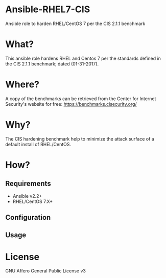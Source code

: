 # Ansible-RHEL7-CIS
Ansible role to harden RHEL/CentOS 7 per the CIS 2.1.1 benchmark

# What?
This ansible role hardens RHEL and Centos 7 per the standards defined in the CIS 2.1.1 benchmark; dated (01-31-2017).

# Where?
A copy of the benchmarks can be retrieved from the Center for Internet Security's website for free:
https://benchmarks.cisecurity.org/

# Why?
The CIS hardening benchmark help to minimize the attack surface of a default install of RHEL/CentOS.

# How?

## Requirements
* Ansible v2.2+
* RHEL/CentOS 7.X+

## Configuration

## Usage

# License
GNU Affero General Public License v3
